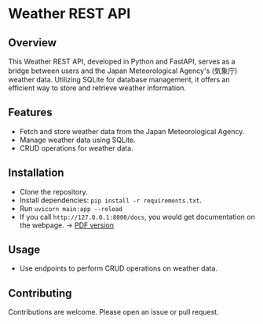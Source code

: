 # Weather REST API

## Overview
This Weather REST API, developed in Python and FastAPI, serves as a bridge between users and the Japan Meteorological Agency's (気象庁) weather data. Utilizing SQLite for database management, it offers an efficient way to store and retrieve weather information.

## Features
- Fetch and store weather data from the Japan Meteorological Agency.
- Manage weather data using SQLite.
- CRUD operations for weather data.

## Installation
- Clone the repository.
- Install dependencies: `pip install -r requirements.txt`.
- Run `uvicorn main:app --reload`
- If you call `http://127.0.0.1:8000/docs`, you would get documentation on the webpage.
  -> [PDF version](https://drive.google.com/file/d/1TMpPDxugGDOZV88B8HBW1sz_H5p9VjDF/view?usp=sharing)
## Usage
- Use endpoints to perform CRUD operations on weather data.

## Contributing
Contributions are welcome. Please open an issue or pull request.
